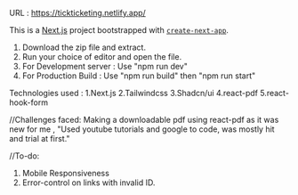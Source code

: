 
URL : https://tickticketing.netlify.app/

This is a [Next.js](https://nextjs.org/) project bootstrapped with [`create-next-app`](https://github.com/vercel/next.js/tree/canary/packages/create-next-app).

1. Download the zip file and extract.
2. Run your choice of editor and open the file.
3. For Development server : Use "npm run dev"
4. For Production Build : Use "npm run build" then "npm run start"

Technologies used : 
1.Next.js
2.Tailwindcss
3.Shadcn/ui
4.react-pdf
5.react-hook-form

//Challenges faced: 
Making a downloadable pdf using react-pdf as it was new for me , "Used youtube tutorials and google to code, was mostly hit and trial at first."


//To-do: 
1. Mobile Responsiveness
2. Error-control on links with invalid ID.
